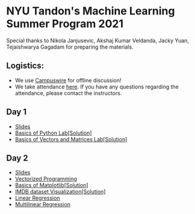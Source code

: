 # NYU Tandon's Machine Learning Summer Program 2021
Special thanks to Nikola Janjusevic, Akshaj Kumar Veldanda, Jacky Yuan, Tejaishwarya Gagadam for preparing the materials.

## Logistics:
- We use [Campuswire](https://campuswire.com/c/G39E327CF) for offline discussion!
- We take attendance [here](https://docs.google.com/spreadsheets/d/1MnMnFf1Jl3Yp7P1xs3YjFkHSC7O5PYW8pNm7FHJq9Ac/edit?usp=sharing). If you have any questions regarding the attendance, please contact the instructors.

## Day 1
- [Slides](https://github.com/asarmadi/tandon_summer2021_ml/blob/main/day01/Day_1__Introduction_to_Machine_Learning.pdf)
- [Basics of Python Lab](https://github.com/asarmadi/tandon_summer2021_ml/blob/master/day01/demo_python_basics.ipynb)[[Solution]](https://github.com/asarmadi/tandon_summer2021_ml/blob/main/day01/demo_python_basics_with_solution.ipynb)
- [Basics of Vectors and Matrices Lab](https://github.com/asarmadi/tandon_summer2021_ml/blob/master/day01/demo_vectors_matrices.ipynb)[[Solution]](https://github.com/asarmadi/tandon_summer2021_ml/blob/main/day01/demo_vectors_matrices_solution.ipynb)

## Day 2
- [Slides](https://github.com/asarmadi/tandon_summer2021_ml/blob/main/day02/Day%202%20Linear%20Regression.pdf)
- [Vectorized Programming](https://github.com/asarmadi/tandon_summer2021_ml/blob/main/day02/vectorize_programming.ipynb)
- [Basics of Matplotlib](https://github.com/asarmadi/tandon_summer2021_ml/blob/master/day01/demo_vectors_matrices.ipynb)[[Solution]](https://github.com/asarmadi/tandon_summer2021_ml/blob/main/day02/demo_plot_with_solution.ipynb)
- [IMDB dataset Visualization](https://github.com/asarmadi/tandon_summer2021_ml/blob/main/day02/lab_icebreaker.ipynb)[[Solution]](https://github.com/asarmadi/tandon_summer2021_ml/blob/main/day02/lab_icebreaker_with_solution.ipynb)
- [Linear Regression](https://github.com/asarmadi/tandon_summer2021_ml/blob/main/day02/demo_boston_housing_one_variable.ipynb)
- [Multilinear Regression](https://github.com/asarmadi/tandon_summer2021_ml/blob/main/day02/demo_multilinear.ipynb)
